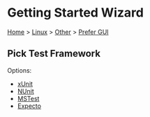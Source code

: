 <!--
GENERATED FILE - DO NOT EDIT
This file was generated by [MarkdownSnippets](https://github.com/SimonCropp/MarkdownSnippets).
Source File: /docs/mdsource/wiz/Linux_Other_Gui.source.md
To change this file edit the source file and then run MarkdownSnippets.
-->

# Getting Started Wizard

[Home](/docs/wiz/readme.md) > [Linux](Linux.md) > [Other](Linux_Other.md) > [Prefer GUI](Linux_Other_Gui.md)

## Pick Test Framework

Options:
 * [xUnit](Linux_Other_Gui_xUnit.md)
 * [NUnit](Linux_Other_Gui_NUnit.md)
 * [MSTest](Linux_Other_Gui_MSTest.md)
 * [Expecto](Linux_Other_Gui_Expecto.md)
